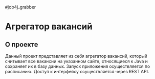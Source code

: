 #job4j_grabber

# Агрегатор вакансий
## О проекте

Данный проект представляет из себя агрегатор вакансий, который считывает
все вакансии на указанном сайте, относящиеся к Java и сохраняет их в базу данных.
Запуск приложения осуществляется по расписанию.
Доступ к интерфейсу осуществляется через REST API.
